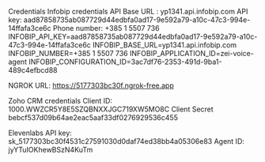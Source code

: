 Credentials
Infobip credentials
API Base URL : yp1341.api.infobip.com
API key: aad87858735ab087729d44edbfa0ad17-9e592a79-a10c-47c3-994e-14ffafa3ce6c
Phone number: +385 1 5507 736
INFOBIP_API_KEY=aad87858735ab087729d44edbfa0ad17-9e592a79-a10c-47c3-994e-14ffafa3ce6c
INFOBIP_BASE_URL=yp1341.api.infobip.com
INFOBIP_NUMBER=+385 1 5507 736
INFOBIP_APPLICATION_ID=zei-voice-agent
INFOBIP_CONFIGURATION_ID=3ac7df76-2353-491d-9ba1-489c4efbcd88

NGROK URL: https://5177303bc30f.ngrok-free.app


Zoho CRM credentials
Client ID: 1000.WWZCR5Y8E5SZQBNXXJGC719XW5MO8C
Client Secret bebcf537d09b64ae2eac5aaf33df0276929536c455




Elevenlabs
API key: sk_5177303bc30f4531c27591030d0daf74ed38bb4a05306e83
Agent ID: jyYTuIOKhewBSzN4KuTm
